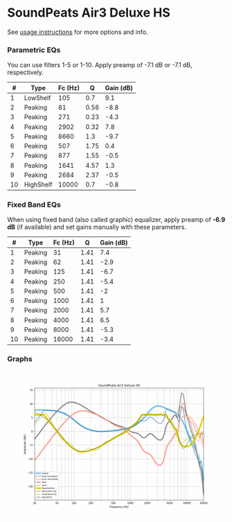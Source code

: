 # SoundPeats Air3 Deluxe HS
See [usage instructions](https://github.com/jaakkopasanen/AutoEq#usage) for more options and info.

### Parametric EQs
You can use filters 1-5 or 1-10. Apply preamp of -7.1 dB or -7.1 dB, respectively.

|   # | Type      |   Fc (Hz) |    Q |   Gain (dB) |
|-----|-----------|-----------|------|-------------|
|   1 | LowShelf  |       105 | 0.7  |         9.1 |
|   2 | Peaking   |        81 | 0.56 |        -8.8 |
|   3 | Peaking   |       271 | 0.23 |        -4.3 |
|   4 | Peaking   |      2902 | 0.32 |         7.8 |
|   5 | Peaking   |      8660 | 1.3  |        -9.7 |
|   6 | Peaking   |       507 | 1.75 |         0.4 |
|   7 | Peaking   |       877 | 1.55 |        -0.5 |
|   8 | Peaking   |      1641 | 4.57 |         1.3 |
|   9 | Peaking   |      2684 | 2.37 |        -0.5 |
|  10 | HighShelf |     10000 | 0.7  |        -0.8 |

### Fixed Band EQs
When using fixed band (also called graphic) equalizer, apply preamp of **-6.9 dB** (if available) and set gains manually with these parameters.

|   # | Type    |   Fc (Hz) |    Q |   Gain (dB) |
|-----|---------|-----------|------|-------------|
|   1 | Peaking |        31 | 1.41 |         7.4 |
|   2 | Peaking |        62 | 1.41 |        -2.9 |
|   3 | Peaking |       125 | 1.41 |        -6.7 |
|   4 | Peaking |       250 | 1.41 |        -5.4 |
|   5 | Peaking |       500 | 1.41 |        -2   |
|   6 | Peaking |      1000 | 1.41 |         1   |
|   7 | Peaking |      2000 | 1.41 |         5.7 |
|   8 | Peaking |      4000 | 1.41 |         6.5 |
|   9 | Peaking |      8000 | 1.41 |        -5.3 |
|  10 | Peaking |     16000 | 1.41 |        -3.4 |

### Graphs
![](./SoundPeats%20Air3%20Deluxe%20HS.png)
